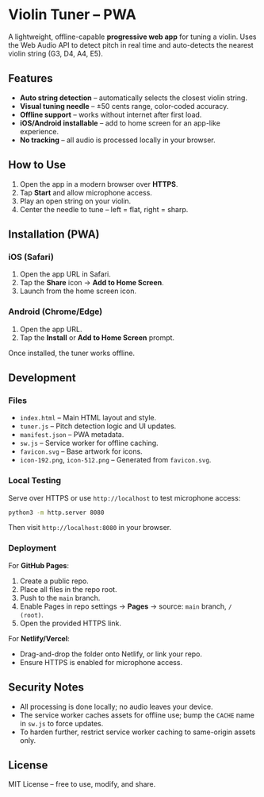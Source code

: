 # Violin Tuner – PWA

A lightweight, offline-capable **progressive web app** for tuning a violin. Uses the Web Audio API to detect pitch in real time and auto-detects the nearest violin string (G3, D4, A4, E5).

## Features
- **Auto string detection** – automatically selects the closest violin string.
- **Visual tuning needle** – ±50 cents range, color-coded accuracy.
- **Offline support** – works without internet after first load.
- **iOS/Android installable** – add to home screen for an app-like experience.
- **No tracking** – all audio is processed locally in your browser.

## How to Use
1. Open the app in a modern browser over **HTTPS**.
2. Tap **Start** and allow microphone access.
3. Play an open string on your violin.
4. Center the needle to tune – left = flat, right = sharp.

## Installation (PWA)
### iOS (Safari)
1. Open the app URL in Safari.
2. Tap the **Share** icon → **Add to Home Screen**.
3. Launch from the home screen icon.

### Android (Chrome/Edge)
1. Open the app URL.
2. Tap the **Install** or **Add to Home Screen** prompt.

Once installed, the tuner works offline.

## Development
### Files
- `index.html` – Main HTML layout and style.
- `tuner.js` – Pitch detection logic and UI updates.
- `manifest.json` – PWA metadata.
- `sw.js` – Service worker for offline caching.
- `favicon.svg` – Base artwork for icons.
- `icon-192.png`, `icon-512.png` – Generated from `favicon.svg`.

### Local Testing
Serve over HTTPS or use `http://localhost` to test microphone access:
```bash
python3 -m http.server 8080
```
Then visit `http://localhost:8080` in your browser.

### Deployment
For **GitHub Pages**:
1. Create a public repo.
2. Place all files in the repo root.
3. Push to the `main` branch.
4. Enable Pages in repo settings → **Pages** → source: `main` branch, `/ (root)`.
5. Open the provided HTTPS link.

For **Netlify/Vercel**:
- Drag-and-drop the folder onto Netlify, or link your repo.
- Ensure HTTPS is enabled for microphone access.

## Security Notes
- All processing is done locally; no audio leaves your device.
- The service worker caches assets for offline use; bump the `CACHE` name in `sw.js` to force updates.
- To harden further, restrict service worker caching to same-origin assets only.

## License
MIT License – free to use, modify, and share.
